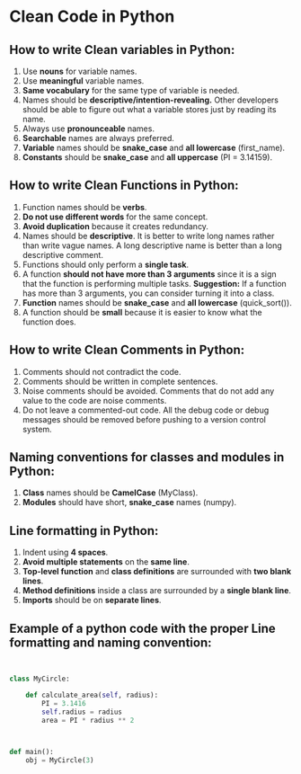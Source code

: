# Clean Code in Python

## How to write Clean variables in Python:

 1. Use **nouns** for variable names.
 2. Use **meaningful** variable names.
 3. **Same vocabulary** for the same type of variable is needed.
 4. Names should be **descriptive/intention-revealing.** Other developers should be able to figure out what a variable stores just by reading its name.
 5. Always use **pronounceable** names.
 6. **Searchable** names are always preferred.
 7. **Variable** names should be **snake_case** and **all lowercase** (first_name).
 8. **Constants** should be **snake_case** and **all uppercase** (PI = 3.14159).

## How to write Clean Functions in Python:

 1. Function names should be **verbs**.
 2. **Do not use different words** for the same concept.
 3. **Avoid duplication** because it creates redundancy.
 4. Names should be **descriptive**. It is better to write long names rather than write vague names. A long descriptive name is better than a long descriptive comment.
 5. Functions should only perform a **single task**.
 6. A function **should not have more than 3 arguments** since it is a sign that the function is performing multiple tasks.
    **Suggestion:** If a function has more than 3 arguments, you can consider turning it into a class.
 7. **Function** names should be **snake_case** and **all lowercase** (quick_sort()).
 8. A function should be **small**  because it is easier to know what the function does.

 ## How to write Clean Comments in Python: 
 1. Comments should not contradict the code.
 2. Comments should be written in complete sentences.
 3. Noise comments should be avoided. Comments that do not add any value to the code are noise comments.
 4. Do not leave a commented-out code. All the debug code or debug messages should be removed before pushing to a version control system.

 ## Naming conventions for classes and modules in Python:

1. **Class** names should be **CamelCase** (MyClass).
2. **Modules** should have short, **snake_case** names (numpy).

## Line formatting in Python:

1. Indent using **4 spaces**.
2. **Avoid multiple statements** on the **same line**.
3. **Top-level function** and **class definitions** are surrounded with **two blank lines**.
4. **Method definitions** inside a class are surrounded by a **single blank line**.
5. **Imports** should be on **separate lines**.

## Example of a python code with the proper Line formatting and naming convention:
```python


class MyCircle:

    def calculate_area(self, radius):
        PI = 3.1416
        self.radius = radius
        area = PI * radius ** 2



def main():
    obj = MyCircle(3)

```
